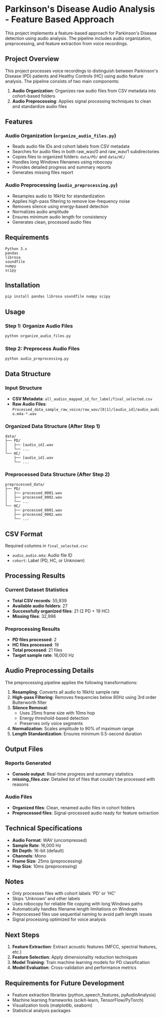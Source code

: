 # Parkinson's Disease Audio Analysis - Feature Based Approach

This project implements a feature-based approach for Parkinson's Disease detection using audio analysis. The pipeline includes audio organization, preprocessing, and feature extraction from voice recordings.

## Project Overview

This project processes voice recordings to distinguish between Parkinson's Disease (PD) patients and Healthy Controls (HC) using audio feature analysis. The pipeline consists of two main components:

1. **Audio Organization**: Organizes raw audio files from CSV metadata into cohort-based folders
2. **Audio Preprocessing**: Applies signal processing techniques to clean and standardize audio files

## Features

### Audio Organization (`organize_audio_files.py`)

- Reads audio file IDs and cohort labels from CSV metadata
- Searches for audio files in both raw_wav/0 and raw_wav/1 subdirectories
- Copies files to organized folders: `data/PD/` and `data/HC/`
- Handles long Windows filenames using robocopy
- Provides detailed progress and summary reports
- Generates missing files report

### Audio Preprocessing (`audio_preprocessing.py`)

- Resamples audio to 16kHz for standardization
- Applies high-pass filtering to remove low-frequency noise
- Removes silence using energy-based detection
- Normalizes audio amplitude
- Ensures minimum audio length for consistency
- Generates clean, processed audio files

## Requirements

```
Python 3.x
pandas
librosa
soundfile
numpy
scipy
```

## Installation

```bash
pip install pandas librosa soundfile numpy scipy
```

## Usage

### Step 1: Organize Audio Files

```bash
python organize_audio_files.py
```

### Step 2: Preprocess Audio Files

```bash
python audio_preprocessing.py
```

## Data Structure

### Input Structure

- **CSV Metadata**: `all_audios_mapped_id_for_label/final_selected.csv`
- **Raw Audio Files**: `Processed_data_sample_raw_voice/raw_wav/[0|1]/[audio_id]/audio_audio.m4a-*.wav`

### Organized Data Structure (After Step 1)

```
data/
├── PD/
│   ├── [audio_id].wav
│   └── ...
└── HC/
    ├── [audio_id].wav
    └── ...
```

### Preprocessed Data Structure (After Step 2)

```
preprocessed_data/
├── PD/
│   ├── processed_0001.wav
│   ├── processed_0002.wav
│   └── ...
└── HC/
    ├── processed_0001.wav
    ├── processed_0002.wav
    └── ...
```

## CSV Format

Required columns in `final_selected.csv`:

- `audio_audio.m4a`: Audio file ID
- `cohort`: Label (PD, HC, or Unknown)

## Processing Results

### Current Dataset Statistics

- **Total CSV records**: 55,939
- **Available audio folders**: 27
- **Successfully organized files**: 21 (2 PD + 19 HC)
- **Missing files**: 32,996

### Preprocessing Results

- **PD files processed**: 2
- **HC files processed**: 19
- **Total processed**: 21 files
- **Target sample rate**: 16,000 Hz

## Audio Preprocessing Details

The preprocessing pipeline applies the following transformations:

1. **Resampling**: Converts all audio to 16kHz sample rate
2. **High-pass Filtering**: Removes frequencies below 80Hz using 3rd order Butterworth filter
3. **Silence Removal**:
   - Uses 25ms frame size with 10ms hop
   - Energy threshold-based detection
   - Preserves only voice segments
4. **Normalization**: Scales amplitude to 90% of maximum range
5. **Length Standardization**: Ensures minimum 0.5-second duration

## Output Files

### Reports Generated

- **Console output**: Real-time progress and summary statistics
- **missing_files.csv**: Detailed list of files that couldn't be processed with reasons

### Audio Files

- **Organized files**: Clean, renamed audio files in cohort folders
- **Preprocessed files**: Signal-processed audio ready for feature extraction

## Technical Specifications

- **Audio Format**: WAV (uncompressed)
- **Sample Rate**: 16,000 Hz
- **Bit Depth**: 16-bit (default)
- **Channels**: Mono
- **Frame Size**: 25ms (preprocessing)
- **Hop Size**: 10ms (preprocessing)

## Notes

- Only processes files with cohort labels 'PD' or 'HC'
- Skips 'Unknown' and other labels
- Uses robocopy for reliable file copying with long Windows paths
- Automatically handles filename length limitations on Windows
- Preprocessed files use sequential naming to avoid path length issues
- Signal processing optimized for voice analysis

## Next Steps

1. **Feature Extraction**: Extract acoustic features (MFCC, spectral features, etc.)
2. **Feature Selection**: Apply dimensionality reduction techniques
3. **Model Training**: Train machine learning models for PD classification
4. **Model Evaluation**: Cross-validation and performance metrics

## Requirements for Future Development

- Feature extraction libraries (python_speech_features, pyAudioAnalysis)
- Machine learning frameworks (scikit-learn, TensorFlow/PyTorch)
- Visualization tools (matplotlib, seaborn)
- Statistical analysis packages
